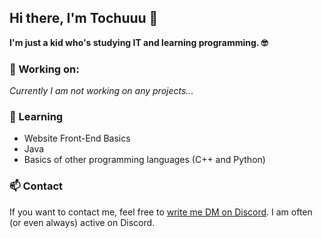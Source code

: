 ## Hi there, I'm Tochuuu 👋

**I'm just a kid who's studying IT and learning programming. 🤓**

### 🔭 Working on:
*Currently I am not working on any projects...*


### 📕 Learning
- Website Front-End Basics
- Java
- Basics of other programming languages (C++ and Python)

### 📫 Contact
If you want to contact me, feel free to [write me DM on Discord](https://discord.com/users/495320077697286144).
I am often (or even always) active on Discord.

  

<!--
**Tochuuu/Tochuuu** is a ✨ _special_ ✨ repository because its `README.md` (this file) appears on your GitHub profile.

Here are some ideas to get you started:

- 🔭 I’m currently working on ...
- 🌱 I’m currently learning ...
- 👯 I’m looking to collaborate on ...
- 🤔 I’m looking for help with ...
- 💬 Ask me about ...
- 📫 How to reach me: ...
- 😄 Pronouns: ...
- ⚡ Fun fact: ...
-->
